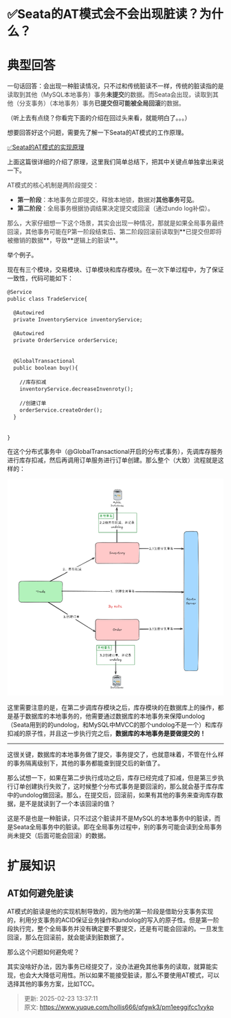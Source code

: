 # ✅Seata的AT模式会不会出现脏读？为什么？

# 典型回答


一句话回答：会出现一种脏读情况，只不过和传统脏读不一样，传统的脏读指的是<font style="color:rgb(64, 64, 64);">读取到其他（MySQL本地事务）事务</font>**<font style="color:rgb(64, 64, 64);">未提交</font>**<font style="color:rgb(64, 64, 64);">的数据。而Seata会出现，读取到其他（分支事务）（本地事务）事务</font>**<font style="color:rgb(64, 64, 64);">已提交但可能被全局回滚</font>**<font style="color:rgb(64, 64, 64);">的数据。</font>



（听上去有点绕？你看完下面的介绍在回过头来看，就能明白了。。。）



想要回答好这个问题，需要先了解一下Seata的AT模式的工作原理。



[✅Seata的AT模式的实现原理](https://www.yuque.com/hollis666/qfgwk3/me3ge4vavi0fokgq)



上面这篇很详细的介绍了原理，这里我们简单总结下，把其中关键点单独拿出来说一下。



<font style="color:rgb(64, 64, 64);">AT模式的核心机制是两阶段提交：</font>

+ **<font style="color:rgb(64, 64, 64);">第一阶段</font>**<font style="color:rgb(64, 64, 64);">：本地事务立即提交，释放本地锁，数据对</font>**<font style="color:rgb(64, 64, 64);">其他事务可见</font>**<font style="color:rgb(64, 64, 64);">。</font>
+ **<font style="color:rgb(64, 64, 64);">第二阶段</font>**<font style="color:rgb(64, 64, 64);">：全局事务根据协调结果决定提交或回滚（通过undo log补偿）。</font>

<font style="color:rgb(64, 64, 64);">  
</font><font style="color:rgb(64, 64, 64);">那么，大家仔细想一下这个场景，其实会出现一种情况，那就是如果全局事务最终回滚，其他事务可能在P第一阶段结束后、第二阶段回滚前读取到</font>**<font style="color:rgb(64, 64, 64);">已提交但即将被撤销的数据</font>**<font style="color:rgb(64, 64, 64);">，导致</font>**<font style="color:rgb(64, 64, 64);">逻辑上的脏读</font>**<font style="color:rgb(64, 64, 64);">。</font>



举个例子。



现在有三个模块，交易模块、订单模块和库存模块。在一次下单过程中，为了保证一致性，代码可能如下：



```plain
@Service
public class TradeService{

  @Autowired
  private InventoryService inventoryService;

  @Autowired
  private OrderService orderService;


  @GlobalTransactional
  public boolean buy(){

    //库存扣减
    inventoryService.decreaseInvenroty();
    
    //创建订单
    orderService.createOrder();
  }
  

}
```





在这个分布式事务中（@GlobalTransactional开启的分布式事务），先调库存服务进行库存扣减，然后再调用订单服务进行订单创建。那么整个（大致）流程就是这样的：



![1740288289686-f88e4185-5f0f-4352-9899-837f87b80694.png](./img/WUrh3-EHBN5VORGv/1740288289686-f88e4185-5f0f-4352-9899-837f87b80694-893783.png)



这里需要注意的是，在第二步调库存模块之后，库存模块的在数据库上的操作，都是基于数据库的本地事务的，他需要通过数据库的本地事务来保障undolog（Seata用到的的undolog，和MySQL中MVCC的那个undolog不是一个）和库存扣减的原子性，并且这一步执行完之后，**数据库的本地事务是要做提交的！**

****

这很关键，数据库的本地事务做了提交，事务提交了，也就意味着，不管在什么样的事务隔离级别下，其他的事务都能查到提交后的新值了。



那么试想一下，如果在第二步执行成功之后，库存已经完成了扣减，但是第三步执行订单创建执行失败了，这时候整个分布式事务是要回滚的，那么就会基于库存库中的undolog做回滚。那么，在提交后，回滚前，如果有其他的事务来查询库存数据，是不是就读到了一个本该回滚的值？



这是不是也是一种脏读，只不过这个脏读并不是MySQL的本地事务中的脏读，而是Seata全局事务中的脏读。即在全局事务过程中，别的事务可能会读到全局事务尚未提交（后面可能会回滚）的数据。



# 扩展知识


## AT如何避免脏读


AT模式的脏读是他的实现机制导致的，因为他的第一阶段是借助分支事务实现的，利用分支事务的ACID保证业务操作和undolog的写入的原子性。但是第一阶段执行完，整个全局事务并没有确定要不要提交，还是有可能会回滚的。一旦发生回滚，那么在回滚前，就会能读到脏数据了。



那么这个问题如何避免呢？



其实没啥好办法，因为事务已经提交了，没办法避免其他事务的读取，就算能实现，也会大大降低可用性。所以如果不能接受脏读，那么不要使用AT模式，可以选择其他的事务方案，比如TCC。







> 更新: 2025-02-23 13:37:11  
> 原文: <https://www.yuque.com/hollis666/qfgwk3/pm1eeggifcc1vykp>